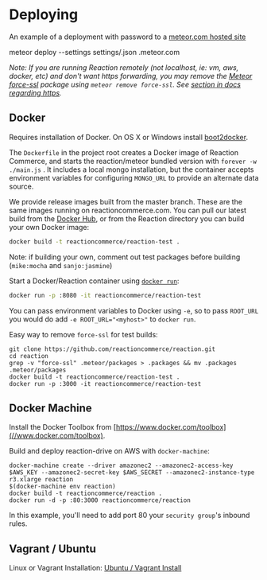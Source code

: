 # Deploying
An example of a deployment with password to a [meteor.com hosted site](//docs.meteor.com/#deploying)

  meteor deploy --settings settings/<prod-settings>.json <yoursite>.meteor.com

_Note: If you are running Reaction remotely (not localhost, ie: vm, aws, docker, etc) and don't want https forwarding, you may remove the [Meteor force-ssl](//atmospherejs.com/meteor/force-ssl) package using `meteor remove force-ssl`. See [section in docs regarding https](//github.com/reactioncommerce/reaction-core/blob/master/docs/installation.md#https)._

## Docker
Requires installation of Docker. On OS X or Windows install [boot2docker](//boot2docker.io/).

The `Dockerfile` in the project root creates a Docker image of Reaction Commerce, and starts the reaction/meteor bundled version with `forever -w ./main.js` . It includes a local mongo installation, but the container accepts environment variables for configuring `MONGO_URL` to provide an alternate data source.

We provide release images built from the master branch. These are the same images running on reactioncommerce.com. You can pull our latest build from the [Docker Hub](//registry.hub.docker.com/u/ongoworks/reaction/), or from the Reaction directory you can build your own Docker image:

```bash
docker build -t reactioncommerce/reaction-test .
```

Note: if building your own, comment out test packages before building (`mike:mocha` and `sanjo:jasmine`)

Start a Docker/Reaction container using [`docker run`](//docs.docker.com/reference/commandline/cli/#run):

```bash
docker run -p :8080 -it reactioncommerce/reaction-test
```

You can pass environment variables to Docker using `-e`, so to pass `ROOT_URL` you would do add `-e ROOT_URL="<myhost>"` to `docker run`.

Easy way to remove `force-ssl` for test builds:

```
git clone https://github.com/reactioncommerce/reaction.git
cd reaction
grep -v "force-ssl" .meteor/packages > .packages && mv .packages .meteor/packages
docker build -t reactioncommerce/reaction-test .
docker run -p :3000 -it reactioncommerce/reaction-test
```

## Docker Machine
Install the Docker Toolbox from [https://www.docker.com/toolbox](//www.docker.com/toolbox).

Build and deploy reaction-drive on AWS with `docker-machine`:

```
docker-machine create --driver amazonec2 --amazonec2-access-key $AWS_KEY --amazonec2-secret-key $AWS_SECRET --amazonec2-instance-type r3.xlarge reaction
$(docker-machine env reaction)
docker build -t reactioncommerce/reaction .
docker run -d -p :80:3000 reactioncommerce/reaction
```

In this example, you'll need to add port 80 your `security group`'s inbound rules.

## Vagrant / Ubuntu
Linux or Vagrant Installation: [Ubuntu / Vagrant Install](//github.com/reactioncommerce/reaction-core/blob/master/docs/vagrant.md)
